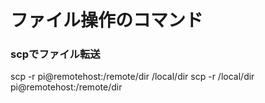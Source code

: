 # ファイル操作のコマンド

### scpでファイル転送
scp -r pi@remotehost:/remote/dir /local/dir
scp -r /local/dir pi@remotehost:/remote/dir